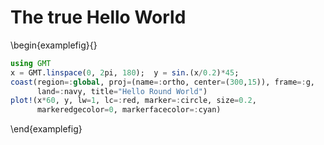 # The true Hello World

\begin{examplefig}{}
```julia
using GMT
x = GMT.linspace(0, 2pi, 180);	y = sin.(x/0.2)*45;
coast(region=:global, proj=(name=:ortho, center=(300,15)), frame=:g,
      land=:navy, title="Hello Round World")
plot!(x*60, y, lw=1, lc=:red, marker=:circle, size=0.2,
      markeredgecolor=0, markerfacecolor=:cyan)
```
\end{examplefig}